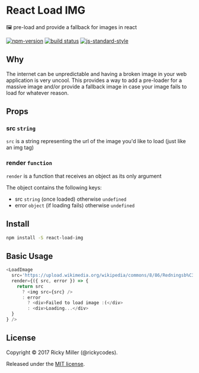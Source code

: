 # React Load IMG
🖼️ pre-load and provide a fallback for images in react

[![npm-version](https://img.shields.io/npm/v/react-load-img.svg?style=flat)](https://www.npmjs.com/package/react-load-img)
[![build status](https://api.travis-ci.org/rickycodes/react-load-img.svg?branch=master)](https://travis-ci.org/rickycodes/react-load-img/)
[![js-standard-style](https://img.shields.io/badge/code%20style-standard-brightgreen.svg)](http://standardjs.com/)

## Why
The internet can be unpredictable and having a broken image in your web application is very uncool. This provides a way to add a pre-loader for a massive image and/or provide a fallback image in case your image fails to load for whatever reason.

## Props

### src `string`
`src` is a string representing the url of the image you'd like to load (just like an img tag)

### render `function`
`render` is a function that receives an object as its only argument

The object contains the following keys:
- src `string` (once loaded) otherwise `undefined`
- error `object` (if loading fails) otherwise `undefined`

## Install
```bash
npm install -S react-load-img
```
## Basic Usage
```javascript
<LoadImage
  src='https://upload.wikimedia.org/wikipedia/commons/8/86/Redningsb%C3%A5den_k%C3%B8res_gennem_klitterne_%28high_resolution%29.jpg'
  render={({ src, error }) => {
    return src
      ? <img src={src} />
      : error
        ? <div>Failed to load image :(</div>
        : <div>Loading...</div>
  }
} />
```
## License
Copyright © 2017 Ricky Miller (@rickycodes).

Released under the [MIT license](https://tldrlegal.com/license/mit-license).
